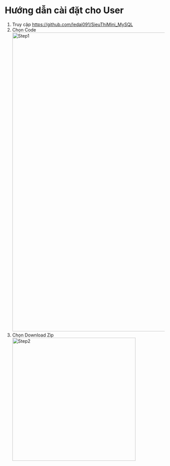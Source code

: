 # Hướng dẫn cài đặt cho User
1. Truy cập https://github.com/ledai091/SieuThiMini_MySQL
2. Chọn Code
   <img width="942" alt="Step1" src="https://github.com/user-attachments/assets/c0af445d-f961-4811-8ceb-88084c19b601">
3. Chọn Download Zip
   <img width="388" alt="Step2" src="https://github.com/user-attachments/assets/d390c155-ced0-4413-a139-5919fa63071f">
